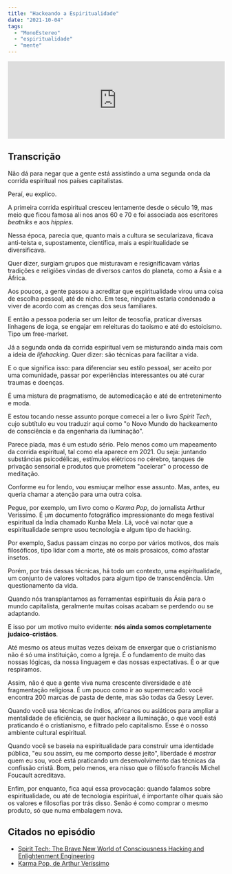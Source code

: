 ```yaml
---
title: "Hackeando a Espiritualidade"
date: "2021-10-04"
tags: 
  - "MonoEstereo"
  - "espiritualidade"
  - "mente"
---
```


<iframe style="width: 100%; height: 180px;" src="https://anchor.fm/MonoEstéreo/embed/episodes/Hackeando-a-Espiritualidade-e18a5kp" width="100%" height="180px" frameborder="0" scrolling="no"></iframe>

## Transcrição

Não dá para negar que a gente está assistindo a uma segunda onda da corrida espiritual nos países capitalistas.

Peraí, eu explico.

A primeira corrida espiritual cresceu lentamente desde o século 19, mas meio que ficou famosa ali nos anos 60 e 70 e foi associada aos escritores _beatniks_ e aos _hippies_.

Nessa época, parecia que, quanto mais a cultura se secularizava, ficava anti-teísta e, supostamente, científica, mais a espiritualidade se diversificava.

Quer dizer, surgiam grupos que misturavam e resignificavam várias tradições e religiões vindas de diversos cantos do planeta, como a Ásia e a África.

Aos poucos, a gente passou a acreditar que espiritualidade virou uma coisa de escolha pessoal, até de nicho. Em tese, ninguém estaria condenado a viver de acordo com as crenças dos seus familiares.

E então a pessoa poderia ser um leitor de teosofia, praticar diversas linhagens de ioga, se engajar em releituras do taoismo e até do estoicismo. Tipo um free-market.

Já a segunda onda da corrida espiritual vem se misturando ainda mais com a ideia de _lifehacking._ Quer dizer: são técnicas para facilitar a vida.

E o que significa isso: para diferenciar seu estilo pessoal, ser aceito por uma comunidade, passar por experiências interessantes ou até curar traumas e doenças.

É uma mistura de pragmatismo, de automedicação e até de entretenimento e moda.

E estou tocando nesse assunto porque comecei a ler o livro _Spirit Tech_, cujo subtítulo eu vou traduzir aqui como "o Novo Mundo do hackeamento de consciência e da engenharia da iluminação".

Parece piada, mas é um estudo sério. Pelo menos como um mapeamento da corrida espiritual, tal como ela aparece em 2021. Ou seja: juntando substâncias psicodélicas, estímulos elétricos no cérebro, tanques de privação sensorial e produtos que prometem "acelerar" o processo de meditação.

Conforme eu for lendo, vou esmiuçar melhor esse assunto. Mas, antes, eu queria chamar a atenção para uma outra coisa.

Pegue, por exemplo, um livro como o _Karma Pop_, do jornalista Arthur Veríssimo. É um documento fotográfico impressionante do mega festival espiritual da Índia chamado Kunba Mela. Lá, você vai notar que a espiritualidade sempre usou tecnologia e algum tipo de hacking.

Por exemplo, Sadus passam cinzas no corpo por vários motivos, dos mais filosóficos, tipo lidar com a morte, até os mais prosaicos, como afastar insetos.

Porém, por trás dessas técnicas, há todo um contexto, uma espiritualidade, um conjunto de valores voltados para algum tipo de transcendência. Um questionamento da vida.

Quando nós transplantamos as ferramentas espirituais da Ásia para o mundo capitalista, geralmente muitas coisas acabam se perdendo ou se adaptando.

E isso por um motivo muito evidente: **nós ainda somos completamente judaico-cristãos**.

Até mesmo os ateus muitas vezes deixam de enxergar que o cristianismo não é só uma instituição, como a Igreja. É o fundamento de muito das nossas lógicas, da nossa linguagem e das nossas expectativas. É o ar que respiramos.

Assim, não é que a gente viva numa crescente diversidade e até fragmentação religiosa. É um pouco como ir ao supermercado: você encontra 200 marcas de pasta de dente, mas são todas da Gessy Lever.

Quando você usa técnicas de índios, africanos ou asiáticos para ampliar a mentalidade de eficiência, se quer hackear a iluminação, o que você está praticando é o cristianismo, e filtrado pelo capitalismo. Esse é o nosso ambiente cultural espiritual.

Quando você se baseia na espiritualidade para construir uma identidade pública, "eu sou assim, eu me comporto desse jeito", liberdade é _mostrar_ quem eu sou, você está praticando um desenvolvimento das técnicas da confissão cristã. Bom, pelo menos, era nisso que o filósofo francês Michel Foucault acreditava.

Enfim, por enquanto, fica aqui essa provocação: quando falamos sobre espiritualidade, ou até de tecnologia espiritual, é importante olhar quais são os valores e filosofias por trás disso. Senão é como comprar o mesmo produto, só que numa embalagem nova.

## Citados no episódio

- [Spirit Tech: The Brave New World of Consciousness Hacking and Enlightenment Engineering](https://amzn.to/3laReAg)
- [Karma Pop, de Arthur Veríssimo](https://amzn.to/3owrPTv)
